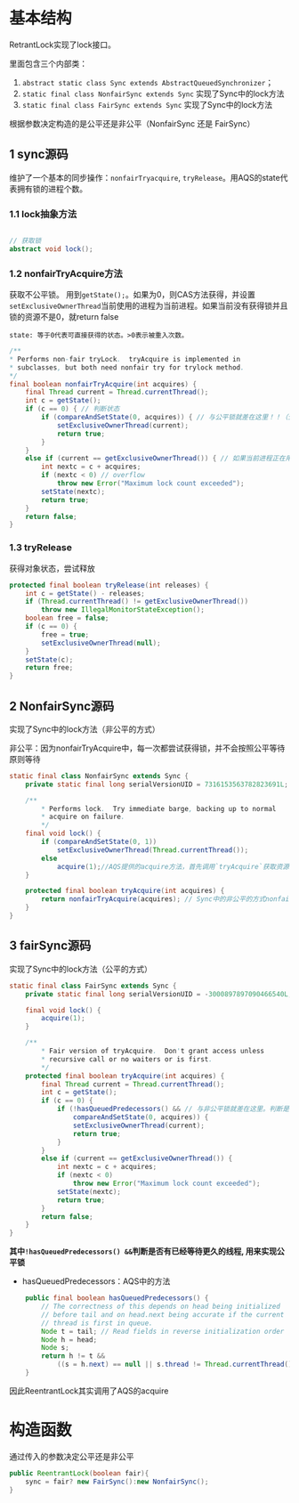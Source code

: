 # 基本结构

RetrantLock实现了lock接口。

里面包含三个内部类：

1. `abstract static class Sync extends AbstractQueuedSynchronizer`；
2. `static final class NonfairSync extends Sync` 实现了Sync中的lock方法
3. `static final class FairSync extends Sync` 实现了Sync中的lock方法

根据参数决定构造的是公平还是非公平（NonfairSync 还是 FairSync）


## 1 sync源码
维护了一个基本的同步操作：`nonfairTryacquire`, `tryRelease`。用AQS的state代表拥有锁的进程个数。

### 1.1 lock抽象方法

```java

// 获取锁
abstract void lock();

```
### 1.2 nonfairTryAcquire方法

获取不公平锁。 用到`getState();`。如果为0，则CAS方法获得，并设置`setExclusiveOwnerThread`当前使用的进程为当前进程。如果当前没有获得锁并且锁的资源不是0，就return false

    state: 等于0代表可直接获得的状态。>0表示被重入次数。

```java
/**
* Performs non-fair tryLock.  tryAcquire is implemented in
* subclasses, but both need nonfair try for trylock method.
*/
final boolean nonfairTryAcquire(int acquires) {
    final Thread current = Thread.currentThread();
    int c = getState();
    if (c == 0) { // 判断状态
        if (compareAndSetState(0, acquires)) { // 与公平锁就差在这里！！（公平锁有!hasQueuedPredecessors()&&）
            setExclusiveOwnerThread(current);
            return true;
        }
    }
    else if (current == getExclusiveOwnerThread()) { // 如果当前进程正在用锁，并且还继续申请了，则增加getState次数。
        int nextc = c + acquires;
        if (nextc < 0) // overflow
            throw new Error("Maximum lock count exceeded");
        setState(nextc);
        return true;
    }
    return false;
}
```

### 1.3 tryRelease

获得对象状态，尝试释放

```java
protected final boolean tryRelease(int releases) {
    int c = getState() - releases;
    if (Thread.currentThread() != getExclusiveOwnerThread())
        throw new IllegalMonitorStateException();
    boolean free = false;
    if (c == 0) {
        free = true;
        setExclusiveOwnerThread(null);
    }
    setState(c);
    return free;
}
```
## 2 NonfairSync源码

实现了Sync中的lock方法（非公平的方式）

非公平：因为nonfairTryAcquire中，每一次都尝试获得锁，并不会按照公平等待原则等待
```java
static final class NonfairSync extends Sync {
    private static final long serialVersionUID = 7316153563782823691L;

    /**
        * Performs lock.  Try immediate barge, backing up to normal
        * acquire on failure.
        */
    final void lock() {
        if (compareAndSetState(0, 1))
            setExclusiveOwnerThread(Thread.currentThread());
        else
            acquire(1);//AQS提供的acquire方法，首先调用`tryAcquire`获取资源，如果失败就将这个线程封装成Node添加在sync queue尾部添加结点，等待轮训。
    }

    protected final boolean tryAcquire(int acquires) {
        return nonfairTryAcquire(acquires); // Sync中的非公平的方式nonfairTryAcquire
    }
}
```

## 3 fairSync源码

实现了Sync中的lock方法（公平的方式）

```java
static final class FairSync extends Sync {
    private static final long serialVersionUID = -3000897897090466540L;

    final void lock() {
        acquire(1);
    }

    /**
        * Fair version of tryAcquire.  Don't grant access unless
        * recursive call or no waiters or is first.
        */
    protected final boolean tryAcquire(int acquires) {
        final Thread current = Thread.currentThread();
        int c = getState();
        if (c == 0) {
            if (!hasQueuedPredecessors() && // 与非公平锁就差在这里。判断是否有已经等待更久的线程
                compareAndSetState(0, acquires)) {
                setExclusiveOwnerThread(current);
                return true;
            }
        }
        else if (current == getExclusiveOwnerThread()) {
            int nextc = c + acquires;
            if (nextc < 0)
                throw new Error("Maximum lock count exceeded");
            setState(nextc);
            return true;
        }
        return false;
    }
}

```
**其中`!hasQueuedPredecessors() &&`判断是否有已经等待更久的线程, 用来实现公平锁**

- hasQueuedPredecessors：AQS中的方法

```java
    public final boolean hasQueuedPredecessors() {
        // The correctness of this depends on head being initialized
        // before tail and on head.next being accurate if the current
        // thread is first in queue.
        Node t = tail; // Read fields in reverse initialization order
        Node h = head;
        Node s;
        return h != t &&
            ((s = h.next) == null || s.thread != Thread.currentThread());
    }
```

因此ReentrantLock其实调用了AQS的acquire


# 构造函数

通过传入的参数决定公平还是非公平
```java
public ReentrantLock(boolean fair){
    sync = fair? new FairSync():new NonfairSync();
}
```
